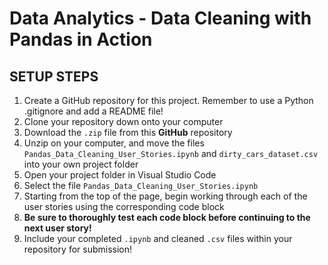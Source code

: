 # Data Analytics - Data Cleaning with Pandas in Action

## SETUP STEPS

1. Create a GitHub repository for this project. Remember to use a Python .gitignore and add a README file!
2. Clone your repository down onto your computer
3. Download the `.zip` file from this **GitHub** repository
4. Unzip on your computer, and move the files `Pandas_Data_Cleaning_User_Stories.ipynb` and `dirty_cars_dataset.csv` into your own project folder
5. Open your project folder in Visual Studio Code
6. Select the file `Pandas_Data_Cleaning_User_Stories.ipynb`
7. Starting from the top of the page, begin working through each of the user stories using the corresponding code block
8. **Be sure to thoroughly test each code block before continuing to the next user story!**
9. Include your completed `.ipynb` and cleaned `.csv` files within your repository for submission!
